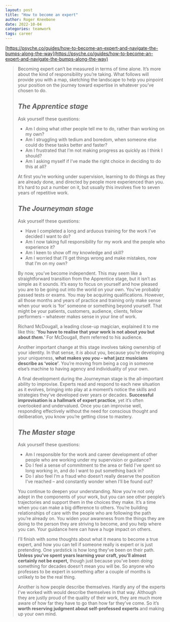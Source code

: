 ```yaml
---
layout: post
title: "How to become an expert"
author: Roger Kneebone
date: 2022-10-04
categories: teamwork
tags: career
---
```


[https://psyche.co/guides/how-to-become-an-expert-and-navigate-the-bumps-along-the-way](https://psyche.co/guides/how-to-become-an-expert-and-navigate-the-bumps-along-the-way)

> Becoming expert can’t be measured in terms of time alone. It’s more about the kind of responsibility you’re taking. What follows will provide you with a map, sketching the landscape to help you pinpoint your position on the journey toward expertise in whatever you’ve chosen to do.
>
> ## ***The Apprentice stage***
>
> Ask yourself these questions:
>
> - Am I doing what other people tell me to do, rather than working on my own?
> - Am I struggling with tedium and boredom, when someone else could do these tasks better and faster?
> - Am I frustrated that I’m not making progress as quickly as I think I should?
> - Am I asking myself if I’ve made the right choice in deciding to do this at all?
>
> At first you’re working under supervision, learning to do things as they are already done, and directed by people more experienced than you. It’s hard to put a number on it, but usually this involves five to seven years of repetitive work.
>
> ## ***The Journeyman stage***
>
> Ask yourself these questions:
>
> - Have I completed a long and arduous training for the work I’ve decided I want to do?
> - Am I now taking full responsibility for my work and the people who experience it?
> - Am I keen to show off my knowledge and skill?
> - Am I worried that I’ll get things wrong and make mistakes, now that I’m on my own?
>
> By now, you’ve become independent. This may seem like a straightforward transition from the Apprentice stage, but it isn’t as simple as it sounds. It’s easy to focus on yourself and how pleased you are to be going out into the world on your own. You’ve probably passed tests or exams. You may be acquiring qualifications. However, all those months and years of practice and training only make sense when your work is ‘for’ someone or something beyond yourself. That might be your patients, customers, audience, clients, fellow performers – whatever makes sense in your line of work.
>
> Richard McDougall, a leading close-up magician, explained it to me like this: ‘**You have to realise that your work is not about *you* but about *them.***’ For McDougall, *them* referred to his audience.
>
> Another important change at this stage involves taking ownership of your identity. In that sense, it *is* about you, because you’re developing your uniqueness, **what makes you *you* – what jazz musicians describe as ‘voice’**. You’re moving from being a cog in someone else’s machine to having agency and individuality of your own.
>
> A final development during the Journeyman stage is the all-important ability to improvise. Experts read and respond to each new situation as it evolves, bringing into play at a moment’s notice the skills and strategies they’ve developed over years or decades. **Successful improvisation is a hallmark of expert practice**, yet it’s often overlooked and undervalued. Once you can improvise well, responding effectively without the need for conscious thought and deliberation, you know you’re getting close to mastery.
>
> ## ***The Master stage***
>
> Ask yourself these questions:
>
> - Am I responsible for the work and career development of other people who are working under my supervision or guidance?
> - Do I feel a sense of commitment to the area or field I’ve spent so long working in, and do I want to put something back in?
> - Do I also feel I’m a fraud who doesn’t really deserve the position I’ve reached – and constantly wonder when I’ll be found out?
>
> You continue to deepen your understanding. Now you’re not only adept in the components of your work, but you can see other people’s trajectories and support them in the choices they make. It’s a time when you can make a big difference to others. You’re building relationships of care with the people who are following the path you’re already on. You widen your awareness from the things they are doing to the person they are striving to become, and you help where you can. Your guidance here can have a huge impact on others.

> I’ll finish with some thoughts about what it means to become a true expert, and how you can tell if someone really is expert or is just pretending. One yardstick is how long they’ve been on their path. **Unless you’ve spent years learning your craft, you’ll almost certainly not be expert,** though just because you’ve been doing something for decades doesn’t mean you will be. So anyone who professes to be expert in something after a couple of months is unlikely to be the real thing.
>
> Another is how people describe themselves. Hardly any of the experts I’ve worked with would describe themselves in that way. Although they are justly proud of the quality of their work, they are much more aware of how far they have to go than how far they’ve come. So it’s **worth reserving judgment about self-professed experts** and making up your own mind.

